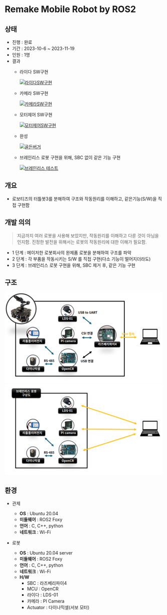 # Remake Mobile Robot by ROS2


## 상태
* 진행 : 완료
* 기간 : 2023-10-6 ~ 2023-11-19
* 인원 : 1명
* 결과
    * 라이다 SW구현

        [![라이다SW구현](https://img.youtube.com/vi/565lbogwvE4/0.jpg)](https://www.youtube.com/watch?v=565lbogwvE4)

    * 카메라 SW구현

        [![카메라SW구현](https://img.youtube.com/vi/fbqwnfzzZ5I/0.jpg)](https://www.youtube.com/watch?v=fbqwnfzzZ5I)

    * 모터제어 SW구현

        [![모터제어SW구현](https://img.youtube.com/vi/2awNTUzo2Ag/0.jpg)](https://www.youtube.com/watch?v=2awNTUzo2Ag)

    * 완성

        [![골든버거](https://img.youtube.com/vi/44E6hs2kOOU/0.jpg)](https://www.youtube.com/watch?v=44E6hs2kOOU)

    * 브레인리스 로봇 구현을 위해, SBC 없이 같은 기능 구현

        [![브레인리스 테스트](https://img.youtube.com/vi/GZNoj4BSW1c/0.jpg)](https://www.youtube.com/watch?v=GZNoj4BSW1c)


## 개요
* 로보티즈의 터틀봇3를 분해하여 구조와 작동원리를 이해하고, 같은기능(S/W)을 직접 구현함


## 개발 의의
> 지금까지 여러 로봇을 사용해 보았지만, 작동원리를 이해하고 다룬 것이 아님을 인지함. 진정한 발전을 위해서는 로봇의 작동원리에 대한 이해가 필요함.
* 1 단계 : 메이저한 로봇회사의 완제품 로봇을 분해하여 구조를 파악
* 2 단계 : 각 부품을 작동시키는 S/W 를 직접 구현(다소 기능이 떨어지더라도)
* 3 단계 : 브레인리스 로봇 구현을 위해, SBC 제거 후, 같은 기능 구현


## 구조
![설명텍스트](./document/gb1.png)
![설명텍스트](./document/gb2.png)



## 환경
* 관제
    * **OS** : Ubuntu 20.04
    * **미들웨어** : ROS2 Foxy
    * **언어** : C, C++, python
    * **네트워크** : Wi-Fi

* 로봇
    * **OS** : Ubuntu 20.04 server
    * **미들웨어** : ROS2 Foxy
    * **언어** : C, C++, python
    * **네트워크** : Wi-Fi
    * **H/W**
        * SBC : 라즈베리파이4
        * MCU : OpenCR
        * 라이다 : LDS-01
        * 카메라 : PI Camera
        * Actuator : 다이나믹셀(서보 모터)


